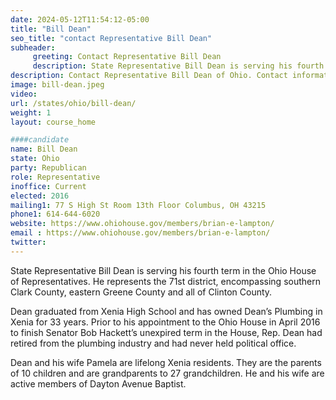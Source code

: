 ```yaml
---
date: 2024-05-12T11:54:12-05:00
title: "Bill Dean"
seo_title: "contact Representative Bill Dean"
subheader:
     greeting: Contact Representative Bill Dean
     description: State Representative Bill Dean is serving his fourth term in the Ohio House of Representatives. He represents the 71st district, encompassing southern Clark County, eastern Greene County and all of Clinton County.
description: Contact Representative Bill Dean of Ohio. Contact information for Bill Dean includes email address, phone number, and mailing address.
image: bill-dean.jpeg
video:
url: /states/ohio/bill-dean/
weight: 1
layout: course_home

####candidate
name: Bill Dean
state: Ohio
party: Republican
role: Representative
inoffice: Current
elected: 2016
mailing1: 77 S High St Room 13th Floor Columbus, OH 43215
phone1: 614-644-6020
website: https://www.ohiohouse.gov/members/brian-e-lampton/
email : https://www.ohiohouse.gov/members/brian-e-lampton/
twitter:
---
```

State Representative Bill Dean is serving his fourth term in the Ohio House of Representatives. He represents the 71st district, encompassing southern Clark County, eastern Greene County and all of Clinton County.

Dean graduated from Xenia High School and has owned Dean’s Plumbing in Xenia for 33 years. Prior to his appointment to the Ohio House in April 2016 to finish Senator Bob Hackett’s unexpired term in the House, Rep. Dean had retired from the plumbing industry and had never held political office.

Dean and his wife Pamela are lifelong Xenia residents. They are the parents of 10 children and are grandparents to 27 grandchildren. He and his wife are active members of Dayton Avenue Baptist.
